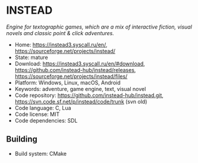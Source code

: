 # INSTEAD

_Engine for textographic games, which are a mix of interactive fiction, visual novels and classic point & click adventures._

- Home: https://instead3.syscall.ru/en/, https://sourceforge.net/projects/instead/
- State: mature
- Download: https://instead3.syscall.ru/en/#download, https://github.com/instead-hub/instead/releases, https://sourceforge.net/projects/instead/files/
- Platform: Windows, Linux, macOS, Android
- Keywords: adventure, game engine, text, visual novel
- Code repository: https://github.com/instead-hub/instead.git, https://svn.code.sf.net/p/instead/code/trunk (svn old)
- Code language: C, Lua
- Code license: MIT
- Code dependencies: SDL

## Building

- Build system: CMake
